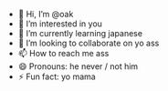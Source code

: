 - 👋 Hi, I’m @oak
- 👀 I’m interested in you
- 🌱 I’m currently learning japanese
- 💞️ I’m looking to collaborate on yo ass
- 📫 How to reach me ass
- 😄 Pronouns: he never / not him
- ⚡ Fun fact: yo mama

<!---
theyouknow/theyouknow is a ✨ special ✨ repository because its `README.md` (this file) appears on your GitHub profile.
You can click the Preview link to take a look at your changes.
--->
